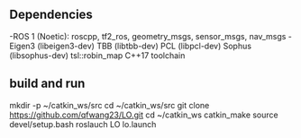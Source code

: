 ## Dependencies
-ROS 1 (Noetic): roscpp, tf2_ros, geometry_msgs, sensor_msgs, nav_msgs
-Eigen3 (libeigen3-dev)
TBB (libtbb-dev)
PCL (libpcl-dev)
Sophus (libsophus-dev)
tsl::robin_map
C++17 toolchain

## build and run
mkdir -p ~/catkin_ws/src
cd ~/catkin_ws/src
git clone https://github.com/qfwang23/LO.git
cd ~/catkin_ws
catkin_make
source devel/setup.bash
roslauch LO lo.launch

